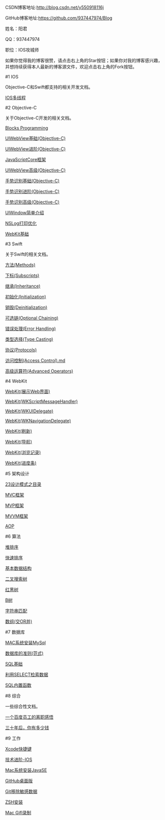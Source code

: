 CSDN博客地址:http://blog.csdn.net/y550918116j

GitHub博客地址:https://github.com/937447974/Blog

姓名：阳君

QQ：937447974

职位：IOS攻城师

如果你觉得我的博客很赞，请点击右上角的Star按钮；如果你对我的博客感兴趣，并想持续获得本人最新的博客源文件，欢迎点击右上角的Fork按钮。

#1 IOS

Objective-C和Swift都支持的相关开发文档。

[IOS多线程](https://github.com/937447974/Blog/blob/master/IOS/IOS多线程.md)

#2 Objective-C

关于Objective-C开发的相关文档。

[Blocks Programming](https://github.com/937447974/Blog/blob/master/Objective-C/Blocks%20Programming.md)

[UIWebView基础(Objective-C)](https://github.com/937447974/Blog/blob/master/Objective-C/UIWebView基础(Objective-C).md)

[UIWebView进阶(Objective-C)](https://github.com/937447974/Blog/blob/master/Objective-C/UIWebView进阶(Objective-C).md)

[JavaScriptCore框架](https://github.com/937447974/Blog/blob/master/Objective-C/JavaScriptCore框架.md)

[UIWebView高级(Objective-C)](https://github.com/937447974/Blog/blob/master/Objective-C/UIWebView高级(Objective-C).md)

[手势识别基础(Objective-C)](https://github.com/937447974/Blog/blob/master/Objective-C/手势识别基础(Objective-C).md)

[手势识别进阶(Objective-C)](https://github.com/937447974/Blog/blob/master/Objective-C/手势识别进阶(Objective-C).md)

[手势识别高级(Objective-C)](https://github.com/937447974/Blog/blob/master/Objective-C/手势识别高级(Objective-C).md)

[UIWindow简单介绍](https://github.com/937447974/Blog/blob/master/Objective-C/UIWindow简单介绍.md)

[NSLog打印优化](https://github.com/937447974/Blog/blob/master/Objective-C/NSLog打印优化.md)

[WebKit基础](https://github.com/937447974/Blog/blob/master/Objective-C/WebKit基础.md)

[](https://github.com/937447974/Blog/blob/master/Objective-C/)
[](https://github.com/937447974/Blog/blob/master/Objective-C/)

#3 Swift

关于Swift的相关文档。

[方法(Methods)](https://github.com/937447974/Blog/blob/master/Swift/方法(Methods).md)

[下标(Subscripts)](https://github.com/937447974/Blog/blob/master/Swift/下标(Subscripts).md)

[继承(Inheritance)](https://github.com/937447974/Blog/blob/master/Swift/继承(Inheritance).md)

[初始化(Initialization)](https://github.com/937447974/Blog/blob/master/Swift/初始化(Initialization).md)

[销毁(Deinitialization)](https://github.com/937447974/Blog/blob/master/Swift/销毁(Deinitialization).md)

[可选链(Optional Chaining)](https://github.com/937447974/Blog/blob/master/Swift/可选链(Optional%20Chaining).md)

[错误处理(Error Handling)](https://github.com/937447974/Blog/blob/master/Swift/错误处理(Error%20Handling).md)

[类型选择(Type Casting)](https://github.com/937447974/Blog/blob/master/Swift/类型选择(Type%20Casting).md)

[协议(Protocols)](https://github.com/937447974/Blog/blob/master/Swift/协议(Protocols).md)

[访问控制(Access Control).md](https://github.com/937447974/Blog/blob/master/Swift/访问控制(Access%20Control))

[高级运算符(Advanced Operators)](https://github.com/937447974/Blog/blob/master/Swift/高级运算符(Advanced%20Operators).md)

[](https://github.com/937447974/Blog/blob/master/Swift/)

#4 WebKit

[WebKit(展示Web界面)](https://github.com/937447974/Blog/blob/master/WebKit/WebKit(展示Web界面).md)

[WebKit(WKScriptMessageHandler)](https://github.com/937447974/Blog/blob/master/WebKit/WebKit(WKScriptMessageHandler).md)

[WebKit(WKUIDelegate)](https://github.com/937447974/Blog/blob/master/WebKit/WebKit(WKUIDelegate).md)

[WebKit(WKNavigationDelegate)](https://github.com/937447974/Blog/blob/master/WebKit/WebKit(WKNavigationDelegate).md)

[WebKit(刷新)](https://github.com/937447974/Blog/blob/master/WebKit/WebKit(刷新).md)

[WebKit(导航)](https://github.com/937447974/Blog/blob/master/WebKit/WebKit(导航).md)

[WebKit(浏览记录)](https://github.com/937447974/Blog/blob/master/WebKit/WebKit(浏览记录).md)

[WebKit(进度条)](https://github.com/937447974/Blog/blob/master/WebKit/WebKit(进度条).md)


#5 架构设计

[23设计模式之目录](https://github.com/937447974/Blog/blob/master/架构设计/23设计模式之目录.md)

[MVC框架](https://github.com/937447974/Blog/blob/master/架构设计/MVC框架.md)

[MVP框架](https://github.com/937447974/Blog/blob/master/架构设计/MVP框架.md)

[MVVM框架](https://github.com/937447974/Blog/blob/master/架构设计/MVVM框架.md)

[AOP](https://github.com/937447974/Blog/blob/master/架构设计/AOP.md)

#6 算法

[堆排序](https://github.com/937447974/Blog/blob/master/算法/堆排序.md)

[快速排序](https://github.com/937447974/Blog/blob/master/算法/快速排序.md)

[基本数据结构](https://github.com/937447974/Blog/blob/master/算法/基本数据结构.md)

[二叉搜索树](https://github.com/937447974/Blog/blob/master/算法/二叉搜索树.md)

[红黑树](https://github.com/937447974/Blog/blob/master/算法/红黑树.md)

[B树](https://github.com/937447974/Blog/blob/master/算法/B树.md)

[字符串匹配](https://github.com/937447974/Blog/blob/master/算法/字符串匹配.md)

[数组(交OR并)](https://github.com/937447974/Blog/blob/master/算法/数组(交OR并).md)

#7 数据库

[MAC系统安装MySql](https://github.com/937447974/Blog/blob/master/数据库/MAC系统安装MySql.md)

[数据库的准则(范式)](https://github.com/937447974/Blog/blob/master/数据库/数据库的准则(范式).md)

[SQL基础](https://github.com/937447974/Blog/blob/master/数据库/SQL基础.md)

[利用SELECT检索数据](https://github.com/937447974/Blog/blob/master/数据库/利用SELECT检索数据.md)

[SQL内置函数](https://github.com/937447974/Blog/blob/master/数据库/SQL内置函数.md)

#8 综合

一些综合性文档。

[一个百度员工的离职感悟](https://github.com/937447974/Blog/blob/master/综合/一个百度员工的离职感悟.md)

[三十年后，你有多少钱](https://github.com/937447974/Blog/blob/master/综合/三十年后，你有多少钱.md)

[](https://github.com/937447974/Blog/blob/master/综合/)
[](https://github.com/937447974/Blog/blob/master/综合/)
[](https://github.com/937447974/Blog/blob/master/综合/)
[](https://github.com/937447974/Blog/blob/master/综合/)

#9 工作

[Xcode快捷键](https://github.com/937447974/Blog/blob/master/工作/Xcode快捷键.md)

[技术进阶-IOS](https://github.com/937447974/Blog/blob/master/工作/技术进阶-IOS.md)

[Mac系统安装JavaSE](https://github.com/937447974/Blog/blob/master/工作/Mac系统安装JavaSE.md)

[GitHub桌面版](https://github.com/937447974/Blog/blob/master/工作/GitHub桌面版.md)

[Git移除敏感数据](https://github.com/937447974/Blog/blob/master/工作/Git移除敏感数据.md)

[ZSH安装](https://github.com/937447974/Blog/blob/master/工作/ZSH安装.md)

[Mac Gifl录制](https://github.com/937447974/Blog/blob/master/工作/Mac%20Gifl录制.md)
